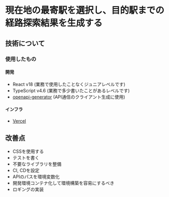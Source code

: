 # 現在地の最寄駅を選択し、目的駅までの経路探索結果を生成する

## 技術について
### 使用したもの
#### 開発
- React v18 (業務で使用したことなくジュニアレベルです)
- TypeScript v4.6 (業務で多少書いたことがあるレベルです)
- [openapi-generator](https://github.com/OpenAPITools/openapi-generator) (API通信のクライアント生成に使用)
#### インフラ
- [Vercel](https://vercel.com/)

## 改善点
- CSSを使用する
- テストを書く
- 不要なライブラリを整備
- CI, CDを設定
- APIのパスを環境変数化
- 開発環境コンテナ化して環境構築を容易にするべき
- ロギングの実装
